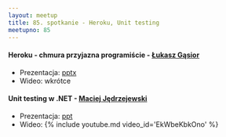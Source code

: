 ```yaml
---
layout: meetup
title: 85. spotkanie - Heroku, Unit testing
meetupno: 85
---
```


#### Heroku - chmura przyjazna programiście - [Łukasz Gąsior](http://twitter.com/lukaszgasior)
* Prezentacja: [pptx](/assets/Heroku.pptx)
* Wideo: wkrótce

#### Unit testing w .NET - [Maciej Jędrzejewski](https://twitter.com/mjjedmac)
* Prezentacja: [ppt](/assets/UnitTesting.ppt)
* Wideo: {% include youtube.md video_id='EkWbeKbkOno' %}
